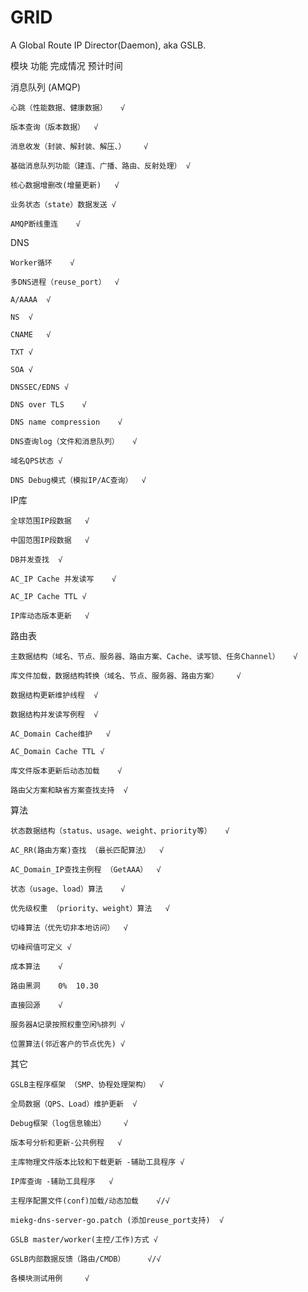 # GRID
A Global Route IP Director(Daemon), aka GSLB.

模块	功能	完成情况	预计时间

消息队列
(AMQP)
	
	心跳（性能数据、健康数据）	√	

	版本查询（版本数据）	√	

	消息收发（封装、解封装、解压、）	√	

	基础消息队列功能（建连、广播、路由、反射处理）	√	

	核心数据增删改(增量更新)	√	

	业务状态（state）数据发送	√	
			
	AMQP断线重连	√

DNS	

	Worker循环	√	

	多DNS进程（reuse_port）	√	

	A/AAAA	√	

	NS	√	

	CNAME	√	

	TXT	√	

	SOA	√	

	DNSSEC/EDNS	√	

	DNS over TLS	√	

	DNS name compression	√	

	DNS查询log（文件和消息队列）	√	

	域名QPS状态	√	
			
	DNS Debug模式（模拟IP/AC查询）	√

IP库	

	全球范围IP段数据	√	

	中国范围IP段数据	√	

	DB并发查找	√	

	AC_IP Cache 并发读写	√	

	AC_IP Cache TTL	√	

	IP库动态版本更新	√	
			

路由表	

	主数据结构（域名、节点、服务器、路由方案、Cache、读写锁、任务Channel）	√	

	库文件加载，数据结构转换（域名、节点、服务器、路由方案）	√	

	数据结构更新维护线程	√	

	数据结构并发读写例程	√	

	AC_Domain Cache维护	√	

	AC_Domain Cache TTL	√	

	库文件版本更新后动态加载	√	

	路由父方案和缺省方案查找支持	√	
			

算法	

	状态数据结构（status、usage、weight、priority等）	√	

	AC_RR(路由方案)查找 （最长匹配算法）	√	

	AC_Domain_IP查找主例程 （GetAAA）	√	

	状态（usage、load）算法	√	

	优先级权重 （priority、weight）算法	√	

	切峰算法（优先切非本地访问）	√	

	切峰阀值可定义	√	

	成本算法	√	

	路由黑洞	0%	10.30

	直接回源	√	

	服务器A记录按照权重空闲%排列	√	
			
	位置算法(邻近客户的节点优先)	√

其它	

	GSLB主程序框架 （SMP、协程处理架构）	√	

	全局数据（QPS、Load）维护更新	√	

	Debug框架（log信息输出）	√	

	版本号分析和更新-公共例程	√	

	主库物理文件版本比较和下载更新 -辅助工具程序	√	

	IP库查询 -辅助工具程序	√	

	主程序配置文件(conf)加载/动态加载	√/√	

	miekg-dns-server-go.patch (添加reuse_port支持)	√	

	GSLB master/worker(主控/工作)方式	√	

	GSLB内部数据反馈（路由/CMDB）		√/√

	各模块测试用例		√
